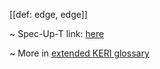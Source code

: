 [[def: edge, edge]]

~ Spec-Up-T link: <a href='https://weboftrust.github.io/WOT-terms/docs/glossary/edge'>here</a>

~ More in <a href="https://weboftrust.github.io/WOT-terms/docs/glossary/edge">extended KERI glossary</a>
